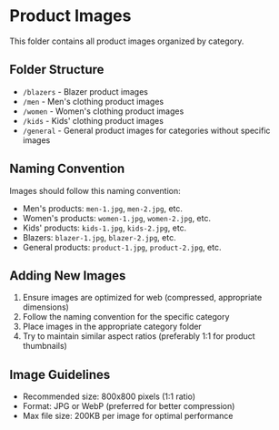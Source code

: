 
# Product Images

This folder contains all product images organized by category.

## Folder Structure
- `/blazers` - Blazer product images
- `/men` - Men's clothing product images
- `/women` - Women's clothing product images
- `/kids` - Kids' clothing product images  
- `/general` - General product images for categories without specific images

## Naming Convention
Images should follow this naming convention:
- Men's products: `men-1.jpg`, `men-2.jpg`, etc.
- Women's products: `women-1.jpg`, `women-2.jpg`, etc.
- Kids' products: `kids-1.jpg`, `kids-2.jpg`, etc.
- Blazers: `blazer-1.jpg`, `blazer-2.jpg`, etc.
- General products: `product-1.jpg`, `product-2.jpg`, etc.

## Adding New Images
1. Ensure images are optimized for web (compressed, appropriate dimensions)
2. Follow the naming convention for the specific category
3. Place images in the appropriate category folder
4. Try to maintain similar aspect ratios (preferably 1:1 for product thumbnails)

## Image Guidelines
- Recommended size: 800x800 pixels (1:1 ratio)
- Format: JPG or WebP (preferred for better compression)
- Max file size: 200KB per image for optimal performance
